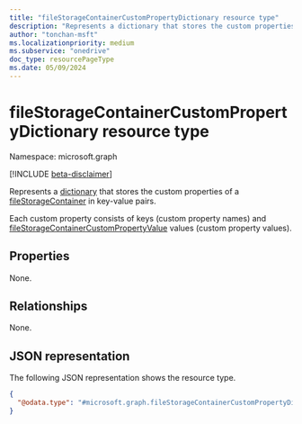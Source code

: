 ```yaml
---
title: "fileStorageContainerCustomPropertyDictionary resource type"
description: "Represents a dictionary that stores the custom properties of a fileStorageContainer in key/value pairs."
author: "tonchan-msft"
ms.localizationpriority: medium
ms.subservice: "onedrive"
doc_type: resourcePageType
ms.date: 05/09/2024
---
```


# fileStorageContainerCustomPropertyDictionary resource type

Namespace: microsoft.graph

[!INCLUDE [beta-disclaimer](../../includes/beta-disclaimer.md)] 

Represents a [dictionary](https://github.com/microsoft/api-guidelines/blob/vNext/graph/patterns/dictionary.md)  that stores the custom properties of a [fileStorageContainer](../resources/filestoragecontainer.md) in key-value pairs.

Each custom property consists of keys (custom property names) and [fileStorageContainerCustomPropertyValue](../resources/filestoragecontainercustompropertyvalue.md) values (custom property values).


## Properties
None.

## Relationships
None.

## JSON representation

The following JSON representation shows the resource type.

<!-- {
  "blockType": "resource",
  "@odata.type": "microsoft.graph.fileStorageContainerCustomPropertyDictionary"
}
-->
``` json
{
  "@odata.type": "#microsoft.graph.fileStorageContainerCustomPropertyDictionary"
}
```


